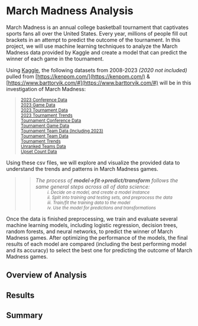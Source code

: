 # March Madness Analysis
March Madness is an annual college basketball tournament that captivates sports fans all over the United States. Every year, millions of people fill out brackets in an attempt to predict the outcome of the tournament. In this project, we will use machine learning techniques to analyze the March Madness data provided by Kaggle and create a model that can predict the winner of each game in the tournament.

Using [Kaggle](https://www.kaggle.com/), the following datasets from 2008-2023 *(2020 not included)* pulled from [https://kenpom.com/](https://kenpom.com/) & [https://www.barttorvik.com/#](https://www.barttorvik.com/#) will be in this investigation of March Madness:  
> <sub>[2023 Conference Data](https://github.com/smabernathy27/Final_Project/blob/main/CSV/2023%20Conference%20Data.csv)</sub>  
> <sub>[2023 Game Data](https://github.com/smabernathy27/Final_Project/blob/main/CSV/2023%20Game%20Data.csv)</sub>  
> <sub>[2023 Tournament Data](https://github.com/smabernathy27/Final_Project/blob/main/CSV/2023%20Tournament%20Data.csv)</sub>  
> <sub>[2023 Tournament Trends](https://github.com/smabernathy27/Final_Project/blob/main/CSV/2023%20Tournament%20Trends.csv)</sub>  
> <sub>[Tournament Conference Data](https://github.com/smabernathy27/Final_Project/blob/main/CSV/Tournament%20Conference%20Data.csv)</sub>  
> <sub>[Tournament Game Data](https://github.com/smabernathy27/Final_Project/blob/main/CSV/Tournament%20Game%20Data.csv)</sub>   
> <sub>[Tournament Team Data (Including 2023)](https://github.com/smabernathy27/Final_Project/blob/main/CSV/Tournament%20Team%20Data%20(Including%202023).csv)</sub>  
> <sub>[Tournament Team Data](https://github.com/smabernathy27/Final_Project/blob/main/CSV/Tournament%20Team%20Data.csv)</sub>  
> <sub>[Tournament Trends](https://github.com/smabernathy27/Final_Project/blob/main/CSV/Tournament%20Trends.csv)</sub>  
> <sub>[Unranked Teams Data](https://github.com/smabernathy27/Final_Project/blob/main/CSV/Unranked%20Teams%20Data.csv)</sub>  
> <sub>[Upset Count Data](https://github.com/smabernathy27/Final_Project/blob/main/CSV/Upset%20Count%20Data.csv)</sub>  


Using these csv files, we will explore and visualize the provided data to understand the trends and patterns in March Madness games. 
>> *The process of **model->fit->predict/transform** follows the same general steps across all of data science:*   
>>  <sub>&ensp;&thinsp;&ensp;&thinsp;&ensp;&thinsp;&ensp;&thinsp;*i. Decide on a model, and create a model instance  
>>  &ensp;&thinsp;&ensp;&thinsp;&ensp;&thinsp;&ensp;&thinsp;ii. Split into training and testing sets, and preprocess the data  
>>  &ensp;&thinsp;&ensp;&thinsp;&ensp;&thinsp;&ensp;&thinsp;iii. Train/fit the training data to the model  
>>  &ensp;&thinsp;&ensp;&thinsp;&ensp;&thinsp;&ensp;&thinsp;iv. Use the model for predictions and transformations*</sub>  

Once the data is finished preprocessing, we train and evaluate several machine learning models, including logistic regression, decision trees, random forests, and neural networks, to predict the winner of March Madness games. After optimizing the performance of the models, the final results of each model are compared (including the best performing model and its accuracy) to select the best one for predicting the outcome of March Madness games. 

## Overview of Analysis

## Results

## Summary
